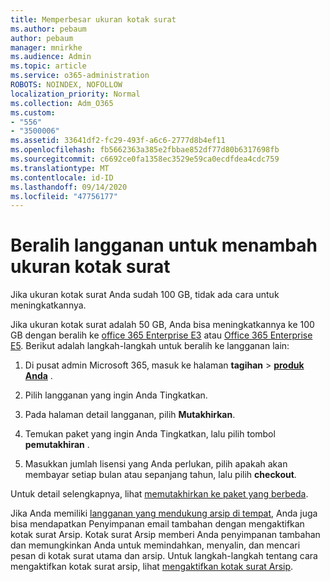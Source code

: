 ```yaml
---
title: Memperbesar ukuran kotak surat
ms.author: pebaum
author: pebaum
manager: mnirkhe
ms.audience: Admin
ms.topic: article
ms.service: o365-administration
ROBOTS: NOINDEX, NOFOLLOW
localization_priority: Normal
ms.collection: Adm_O365
ms.custom:
- "556"
- "3500006"
ms.assetid: 33641df2-fc29-493f-a6c6-2777d8b4ef11
ms.openlocfilehash: fb5662363a385e2fbbae852df77d80b6317698fb
ms.sourcegitcommit: c6692ce0fa1358ec3529e59ca0ecdfdea4cdc759
ms.translationtype: MT
ms.contentlocale: id-ID
ms.lasthandoff: 09/14/2020
ms.locfileid: "47756177"
---
```

# <a name="switch-subscriptions-to-increase-mailbox-size"></a>Beralih langganan untuk menambah ukuran kotak surat

Jika ukuran kotak surat Anda sudah 100 GB, tidak ada cara untuk meningkatkannya.
  
Jika ukuran kotak surat adalah 50 GB, Anda bisa meningkatkannya ke 100 GB dengan beralih ke [office 365 Enterprise E3](https://products.office.com/business/office-365-enterprise-e3-business-software) atau [Office 365 Enterprise E5](https://products.office.com/business/office-365-enterprise-e5-business-software). Berikut adalah langkah-langkah untuk beralih ke langganan lain:
  
1. Di pusat admin Microsoft 365, masuk ke halaman **tagihan** \> **[produk Anda](https://go.microsoft.com/fwlink/p/?linkid=842054)** .

2. Pilih langganan yang ingin Anda Tingkatkan.

3. Pada halaman detail langganan, pilih **Mutakhirkan**.

4. Temukan paket yang ingin Anda Tingkatkan, lalu pilih tombol **pemutakhiran** .

5. Masukkan jumlah lisensi yang Anda perlukan, pilih apakah akan membayar setiap bulan atau sepanjang tahun, lalu pilih **checkout**.

Untuk detail selengkapnya, lihat [memutakhirkan ke paket yang berbeda](https://docs.microsoft.com/microsoft-365/commerce/subscriptions/upgrade-to-different-plan).

Jika Anda memiliki [langganan yang mendukung arsip di tempat](https://docs.microsoft.com/office365/servicedescriptions/exchange-online-archiving-service-description/exchange-online-archiving-service-description), Anda juga bisa mendapatkan Penyimpanan email tambahan dengan mengaktifkan kotak surat Arsip. Kotak surat Arsip memberi Anda penyimpanan tambahan dan memungkinkan Anda untuk memindahkan, menyalin, dan mencari pesan di kotak surat utama dan arsip. Untuk langkah-langkah tentang cara mengaktifkan kotak surat arsip, lihat [mengaktifkan kotak surat Arsip](https://docs.microsoft.com/microsoft-365/compliance/enable-archive-mailboxes).